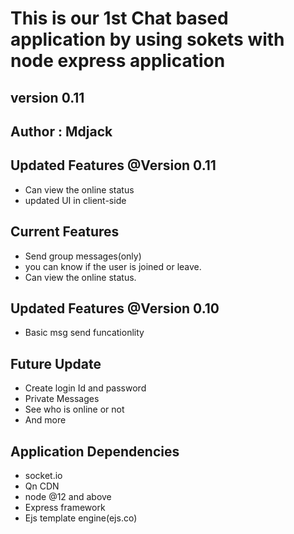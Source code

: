 # This is our 1st Chat based application by using sokets with node express application

## version 0.11
## Author : Mdjack

## Updated Features @Version 0.11
- Can view the online status
- updated UI in client-side

## Current Features

- Send group messages(only)
- you can know if the user is joined or leave.
- Can view the online status.

## Updated Features @Version 0.10
-  Basic msg send funcationlity

## Future Update

- Create login Id and password
- Private Messages
- See who is online or not
- And more

## Application Dependencies
- socket.io
- Qn CDN
- node @12 and above
- Express framework
- Ejs template engine(ejs.co)
